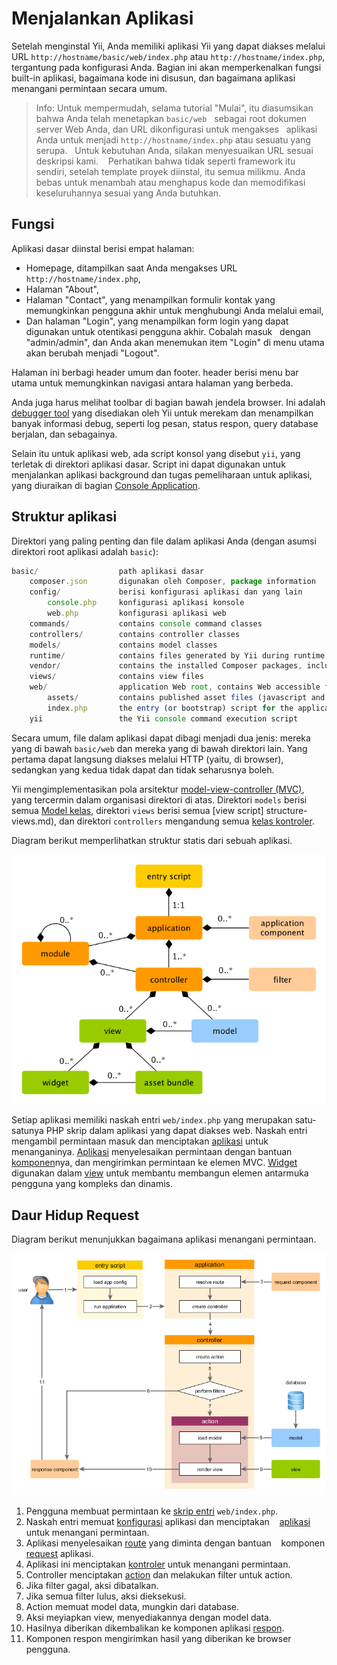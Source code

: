 Menjalankan Aplikasi
====================

Setelah menginstal Yii, Anda memiliki aplikasi Yii yang dapat diakses melalui
URL `http://hostname/basic/web/index.php` atau `http://hostname/index.php`, tergantung
pada konfigurasi Anda. Bagian ini akan memperkenalkan fungsi built-in aplikasi,
bagaimana kode ini disusun, dan bagaimana aplikasi menangani permintaan secara umum.

> Info: Untuk mempermudah, selama tutorial "Mulai", itu diasumsikan bahwa Anda telah menetapkan `basic/web`
  sebagai root dokumen server Web Anda, dan URL dikonfigurasi untuk mengakses
  aplikasi Anda untuk menjadi `http://hostname/index.php` atau sesuatu yang serupa.
  Untuk kebutuhan Anda, silakan menyesuaikan URL sesuai deskripsi kami.
  
Perhatikan bahwa tidak seperti framework itu sendiri, setelah template proyek diinstal, itu semua milikmu. Anda bebas untuk menambah atau menghapus
kode dan memodifikasi keseluruhannya sesuai yang Anda butuhkan.


Fungsi <span id="functionality"></span>
-------------

Aplikasi dasar diinstal berisi empat halaman:

* Homepage, ditampilkan saat Anda mengakses URL `http://hostname/index.php`,
* Halaman "About",
* Halaman "Contact", yang menampilkan formulir kontak yang memungkinkan pengguna akhir untuk menghubungi Anda melalui email,
* Dan halaman "Login", yang menampilkan form login yang dapat digunakan untuk otentikasi pengguna akhir. Cobalah masuk
  dengan "admin/admin", dan Anda akan menemukan item "Login" di menu utama akan berubah menjadi "Logout".

Halaman ini berbagi header umum dan footer. header berisi menu bar utama untuk memungkinkan navigasi
antara halaman yang berbeda.

Anda juga harus melihat toolbar di bagian bawah jendela browser.
Ini adalah [debugger tool](https://github.com/yiisoft/yii2-debug/blob/master/docs/guide/README.md) yang disediakan oleh Yii 
untuk merekam dan menampilkan banyak informasi debug, seperti log pesan, status respon, query database berjalan, dan sebagainya.

Selain itu untuk aplikasi web, ada script konsol yang disebut `yii`, yang terletak di direktori aplikasi dasar.
Script ini dapat digunakan untuk menjalankan aplikasi background dan tugas pemeliharaan untuk aplikasi, yang diuraikan
di bagian [Console Application](tutorial-console.md).


Struktur aplikasi <span id="application-structure"></span>
---------------------

Direktori yang paling penting dan file dalam aplikasi Anda (dengan asumsi direktori root aplikasi adalah `basic`):

```js
basic/                  path aplikasi dasar
    composer.json       digunakan oleh Composer, package information
    config/             berisi konfigurasi aplikasi dan yang lain
        console.php     konfigurasi aplikasi konsole
        web.php         konfigurasi aplikasi web
    commands/           contains console command classes
    controllers/        contains controller classes
    models/             contains model classes
    runtime/            contains files generated by Yii during runtime, such as logs and cache files
    vendor/             contains the installed Composer packages, including the Yii framework itself
    views/              contains view files
    web/                application Web root, contains Web accessible files
        assets/         contains published asset files (javascript and css) by Yii
        index.php       the entry (or bootstrap) script for the application
    yii                 the Yii console command execution script
```

Secara umum, file dalam aplikasi dapat dibagi menjadi dua jenis: mereka yang di bawah `basic/web` dan mereka yang
di bawah direktori lain. Yang pertama dapat langsung diakses melalui HTTP (yaitu, di browser), sedangkan yang kedua tidak dapat dan tidak seharusnya boleh.

Yii mengimplementasikan pola arsitektur [model-view-controller (MVC)](http://wikipedia.org/wiki/Model-view-controller),
yang tercermin dalam organisasi direktori di atas. Direktori `models` berisi semua [Model kelas](structure-models.md),
direktori `views` berisi semua [view script] structure-views.md), dan direktori `controllers` mengandung
semua [kelas kontroler](structure-controllers.md).

Diagram berikut memperlihatkan struktur statis dari sebuah aplikasi.

![Struktur statis aplikasi](images/application-structure.png)

Setiap aplikasi memiliki naskah entri `web/index.php` yang merupakan satu-satunya PHP skrip dalam aplikasi yang dapat diakses web.
Naskah entri mengambil permintaan masuk dan menciptakan [aplikasi](structure-applications.md) untuk menanganinya.
[Aplikasi](structure-applications.md) menyelesaikan permintaan dengan bantuan [komponen](concept-components.md)nya,
dan mengirimkan permintaan ke elemen MVC. [Widget](structure-widgets.md) digunakan dalam [view](structure-views.md)
untuk membantu membangun elemen antarmuka pengguna yang kompleks dan dinamis.


Daur Hidup Request <span id="request-lifecycle"></span>
-----------------

Diagram berikut menunjukkan bagaimana aplikasi menangani permintaan.

![Request Lifecycle](images/request-lifecycle.png)

1. Pengguna membuat permintaan ke [skrip entri](structure-entry-scripts.md) `web/index.php`.
2. Naskah entri memuat [konfigurasi](concept-configurations.md) aplikasi dan menciptakan
   [aplikasi](structure-applications.md) untuk menangani permintaan.
3. Aplikasi menyelesaikan [route](runtime-routing.md) yang diminta dengan bantuan
   komponen [request](runtime-requests.md) aplikasi.
4. Aplikasi ini menciptakan [kontroler](structure-controllers.md) untuk menangani permintaan.
5. Controller menciptakan [action](structure-controllers.md) dan melakukan filter untuk action.
6. Jika filter gagal, aksi dibatalkan.
7. Jika semua filter lulus, aksi dieksekusi.
8. Action memuat model data, mungkin dari database.
9. Aksi meyiapkan view, menyediakannya dengan model data.
10. Hasilnya diberikan dikembalikan ke komponen aplikasi [respon](runtime-responses.md).
11. Komponen respon mengirimkan hasil yang diberikan ke browser pengguna.
